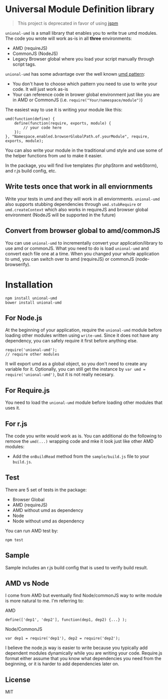 # Universal Module Definition library

> This project is deprecated in favor of using [jspm](https://github.com/jspm/jspm-cli)

`unional-umd` is a small library that enables you to write true umd modules.  The code you wrote will work as-is in all **three** environments:
* AMD (requireJS)
* CommonJS (NodeJS)
* Legacy Browser global where you load your script manually through script tags.
 
`unional-umd` has some advantage over the well known [umd pattern](https://github.com/umdjs/umd):
* You don't have to choose which pattern you need to use to write your code. It will just work as-is
* Your can reference code in brower global environment just like you are in AMD or CommonJS (i.e. `require("Your/namespace/module")`)

The easiest way to use it is writing your module like this:

	umd(function(define) {
		define(function(require, exports, module) {
			// your code here
		});
	}, "Namespace.enabled.browserGlobalPath.of.yourModule", require, exports, module);

You can also write your module in the traditional umd style and use some of the helper functions from `umd` to make it easier.

In the package, you will find live templates (for phpStorm and webStorm), and r.js build config, etc.


## Write tests once that work in all enviornments
Write your tests in umd and they will work in all enviornments.
`unional-umd` also supports stubbing dependencies through `umd.stubRequire` or `umd.createContext` which also works in requireJS and browser global environment (NodeJS will be supported in the future)

## Convert from browser global to amd/commonJS
You can use `unional-umd` to incrementally convert your application/library to use amd or commonJS. What you need to do is load `unional-umd` and convert each file one at a time. When you changed your whole application to umd, you can switch over to amd (requireJS) or commonJS (node-browserify).

# Installation

	npm install unional-umd
	bower install unional-umd

## For Node.js
At the beginning of your application, require the `unional-umd` module before loading other modules written using `write-umd`. Since it does not have any dependency, you can safely require it first before anything else.

	require('unional-umd');
	// require other modules
	
It will export umd as a global object, so you don't need to create any variable for it. Optionally, you can still get the instance by `var umd = require('unional-umd')`, but it is not really necesary.

## For Require.js
You need to load the `unional-umd` module before loading other modules that uses it.

## For r.js
The code you write would work as is.  You can additional do the following to remove the `umd(...)` wrapping code and mke it look just like other AMD modules:
* Add the `onBuildRead` method from the `sample/build.js` file to your `build.js`.

## Test
There are 5 set of tests in the package:

* Browser Global
* AMD (requireJS)
* AMD without umd as dependency
* Node
* Node without umd as dependency

You can run AMD test by:

	npm test

## Sample
Sample includes an r.js build config that is used to verify build result.

## AMD vs Node
I come from AMD but eventually find Node/commonJS way to write module is more natural to me. I'm referring to:

AMD

	define(['dep1', 'dep2'], function(dep1, dep2) {...} );

Node/CommonJS

	var dep1 = require('dep1'), dep2 = require('dep2');	
I believe the node.js way is easier to write because you typically add dependent modules dynamically while you are writing your code. Require.js format either assume that you know what dependencies you need from the beginning, or it is harder to add dependencies later on.

## License
MIT
